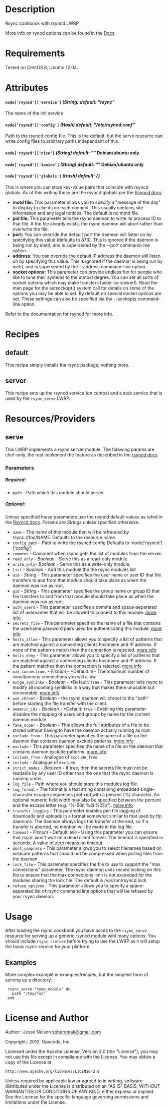 Description
===========
Rsync cookbook with rsyncd LWRP

More info on ryncd options can be found in the [Docs][1] 

Requirements
============
Tested on CentOS 6, Ubuntu 12.04. 

Attributes
==========
#### `node['rsyncd']['service']`  *(String)  default: "rsync"* 

The name of the init service 

#### `node['rsyncd']['config']`  *(Hash)  default: "/etc/rsyncd.conf"* 

Path to the rsyncd config file. This is the default, but the serve resource can write config files to arbitrary paths independant of this.

#### `node['rsyncd']['nice']`  *(String)  default: ""*  __Debian/ubuntu only__

#### `node['rsyncd']['ionice']`  *(String)  default: ""*  __Debian/ubuntu only__


#### `node['rsyncd']['globals']`  *(Hash)  default: {}* 

This is where you can store key-value pairs that coincide with rsyncd globals.
As of this writing these are the rsyncd globals per the [Rsyncd docs][1]

* __motd file:__ This parameter allows you to specify a "message of the day" to display to clients on each connect. This usually contains site information and any legal notices. The default is no motd file.
* __pid file:__ This parameter tells the rsync daemon to write its process ID to that file. If the file already exists, the rsync daemon will abort rather than overwrite the file.
* __port:__ You can override the default port the daemon will listen on by specifying this value (defaults to 873). This is ignored if the daemon is being run by inetd, and is superseded by the --port command-line option.
* __address:__ You can override the default IP address the daemon will listen on by specifying this value. This is ignored if the daemon is being run by inetd, and is superseded by the --address command-line option.
* __socket options:__ This parameter can provide endless fun for people who like to tune their systems to the utmost degree. You can set all sorts of socket options which may make transfers faster (or slower!). Read the man page for the setsockopt() system call for details on some of the options you may be able to set. By default no special socket options are set. These settings can also be specified via the --sockopts command-line option.

Refer to the documentation for rsyncd for more info.

Recipes
=======
default
-------
This recipe simply installs the rsync package, nothing more. 

server
------
This recipe sets up the rsyncd service (on centos) and a stub service that is used by the `rsync_serve` LWRP. 

Resources/Providers
===================
serve
-----
This LWRP implements a rsync server module. The folowing params are chef-only, the rest implement the feature as described in the [rsyncd docs][1]
### Parameters
##### Required:
* `path` - Path which this module should server 

##### Optional:
Unless specified these paramaters use the rsyncd default values as refed in the [Rsyncd docs][1]. Params are *Strings* unless specified otherwise. 

* `name` - The name of this module that will be refrenced by rsync://foo/NAME. Defaults to the resource name.
* `config_path` - Path to write the rsyncd config Defaults to `node['rsyncd']['config']
* `comment` - Comment when rsync gets the list of modules from the server.
* `read_only` - *Boolean* - Serve this as a read-only module.
* `write_only`- *Boolean* - Serve this as a write-only module.
* `list` - *Boolean* - Add this module the the rsync modules list 
* `uid` - *String* - This parameter specifies the user name or user ID that file transfers to and from that module should take place as when the daemon was run as root.
* `gid` - *String* - This parameter specifies the group name or group ID that file transfers to and from that module should take place as when the daemon was run as root. 
* `auth_users` - This parameter specifies a comma and space-separated list of usernames that will be allowed to connect to this module. [more info][1]
* `secrets_file` - This parameter specifies the name of a file that contains the username:password pairs used for authenticating this module. [more info][1]
* `hosts_allow` - This parameter allows you to specify a list of patterns that are matched against a connecting clients hostname and IP address. If none of the patterns match then the connection is rejected. [more info][1]
* `hosts_deny` - This parameter allows you to specify a list of patterns that are matched against a connecting clients hostname and IP address. If the pattern matches then the connection is rejected. [more info][1]
* `max_connections` - *Fixnum* - *Default: `0` -  The maximum number of simultaneous connections you will allow. 
* `munge_symlinks` - *Boolean* - *Default: `true` - This parameter tells rsync to modify all incoming symlinks in a way that makes them unusable but recoverable. [more info][1]
* `use_chroot` - *Boolean* - the rsync daemon will chroot to the "path" before starting the file transfer with the client.
* `nemeric_ids` - *Boolean* - *Default: `true` - Enabling this parameter disables the mapping of users and groups by name for the current daemon module.
* `fake_super` - *Boolean* - This allows the full attributes of a file to be stored without having to have the daemon actually running as root.
* `exclude_from` - This parameter specifies the name of a file on the daemon that contains daemon exclude patterns. [more info][1]
* `exclude` - This parameter specifies the name of a file on the daemon that contains daemon exclude patterns. [more info][1]
* `include_from` - Analogue of `exclude_from`
* `include` - Analogue of `exclude`
* `strict_modes` - *Boolean* - If true, then the secrets file must not be readable by any user ID other than the one that the rsync daemon is running under.
* `log_file` - Path where you should store this modules log file. 
* `log_format` - The format is a text string containing embedded single-character escape sequences prefixed with a percent (%) character. An optional numeric field width may also be specified between the percent and the escape letter (e.g. "%-50n %8l %07p"). [more info][1]
* `transfer_logging` - This parameter enables per-file logging of downloads and uploads in a format somewhat similar to that used by ftp daemons. The daemon always logs the transfer at the end, so if a transfer is aborted, no mention will be made in the log file.
* `timeout` - *Fixnum* - Default: `600` - Using this parameter you can ensure that rsync won't wait on a dead client forever. The timeout is specified in seconds. A value of zero means no timeout.
* `dont_compress` - This parameter allows you to select filenames based on wildcard patterns that should not be compressed when pulling files from the daemon
* `lock_file` - This parameter specifies the file to use to support the "max connections" parameter. The rsync daemon uses record locking on this file to ensure that the max connections limit is not exceeded for the modules sharing the lock file. The default is /var/run/rsyncd.lock
* `refuse_options` - This parameter allows you to specify a space-separated list of rsync command line options that will be refused by your rsync daemon.


Usage
=====
After loading the rsync cookbook you have acces to the `rsync_serve` resource for serving up a generic rsyncd module wiht many options. You should include `rsync::server` before trying to use the LWRP as it will setup the basic rsync service for your platform. 

Examples
--------
More complex example in examples/recipes, but the simplest form of serving up a directory:

     rsync_serve "temp_module" do
       path "/tmp/foo"
     end


License and Author
==================

Author:: Jesse Nelson <spheromak@gmail.com>

Copyright:: 2012, Opscode, Inc

Licensed under the Apache License, Version 2.0 (the "License");
you may not use this file except in compliance with the License.
You may obtain a copy of the License at

    http://www.apache.org/licenses/LICENSE-2.0

Unless required by applicable law or agreed to in writing, software
distributed under the License is distributed on an "AS IS" BASIS,
WITHOUT WARRANTIES OR CONDITIONS OF ANY KIND, either express or implied.
See the License for the specific language governing permissions and
limitations under the License.


[1]: http://www.samba.org/ftp/rsync/rsyncd.conf.html "Rsyncd Docs"
